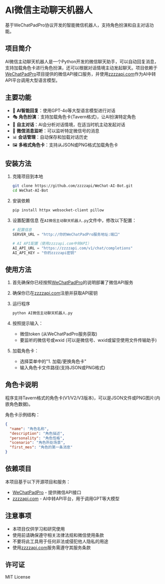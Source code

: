 # AI微信主动聊天机器人

基于WeChatPadPro协议开发的智能微信机器人，支持角色扮演和自主对话功能。

## 项目简介

AI微信主动聊天机器人是一个Python开发的微信聊天助手，可以自动回复消息，支持加载角色卡进行角色扮演，还可以根据对话情境主动发起聊天。项目依赖于[WeChatPadPro](https://github.com/luolin-ai/WeChatPadPro)项目提供的微信API接口服务，并使用[zzzzapi.com](https://zzzzapi.com/)作为AI中转API平台调用大型语言模型。

## 主要功能

- 🤖 **AI智能回复**：使用GPT-4o等大型语言模型进行对话
- 🎭 **角色扮演**：支持加载角色卡(Tavern格式)，让AI扮演特定角色
- 🔄 **自主对话**：AI会分析对话情境，在适当时机主动发起对话
- 📱 **微信消息监听**：可以监听特定微信号的消息
- 📊 **会话管理**：自动保存和加载对话历史
- 🖼️ **多格式角色卡**：支持从JSON或PNG格式加载角色卡

## 安装方法

1. 克隆项目到本地
   ```bash
   git clone https://github.com/zzzzapi/WeChat-AI-Bot.git
   cd WeChat-AI-Bot
   ```

2. 安装依赖
   ```bash
   pip install httpx websocket-client pillow
   ```

3. 设置配置信息
   在`AI微信主动聊天机器人.py`文件中，修改以下配置：
   ```python
   # 配置信息
   SERVER_URL = "http://你的WeChatPadPro服务地址:端口"
   
   # AI API配置（使用zzzzapi.com中转API）
   AI_API_URL = "https://zzzzapi.com/v1/chat/completions"
   AI_API_KEY = "你的zzzzapi密钥"
   ```

## 使用方法

1. 首先确保你已经按照[WeChatPadPro](https://github.com/luolin-ai/WeChatPadPro)的说明部署了微信API服务

2. 确保你已在[zzzzapi.com](https://zzzzapi.com/)注册并获取API密钥

3. 运行程序
   ```bash
   python AI微信主动聊天机器人.py
   ```

4. 按照提示输入：
   - 微信token (从WeChatPadPro服务获取)
   - 要监听的微信号或wxid (可以是微信号、wxid或留空使用文件传输助手)

5. 加载角色卡：
   - 选择菜单中的"1. 加载/更换角色卡"
   - 输入角色卡文件路径(支持JSON或PNG格式)

## 角色卡说明

程序支持Tavern格式的角色卡(V1/V2/V3版本)，可以是JSON文件或PNG图片(内嵌角色数据)。

角色卡示例结构：
```json
{
  "name": "角色名称",
  "description": "角色描述",
  "personality": "角色性格",
  "scenario": "角色所处场景",
  "first_mes": "角色的第一条消息"
}
```

## 依赖项目

本项目基于以下开源项目和服务：
- [WeChatPadPro](https://github.com/luolin-ai/WeChatPadPro) - 提供微信API接口
- [zzzzapi.com](https://zzzzapi.com/) - AI中转API平台，用于调用GPT等大模型

## 注意事项

- 本项目仅供学习和研究使用
- 使用前请确保遵守相关法律法规和微信使用条款
- 不要将此工具用于任何非法或侵犯他人隐私的用途
- 使用[zzzzapi.com](https://zzzzapi.com/)服务需遵守其服务条款

## 许可证

MIT License 
